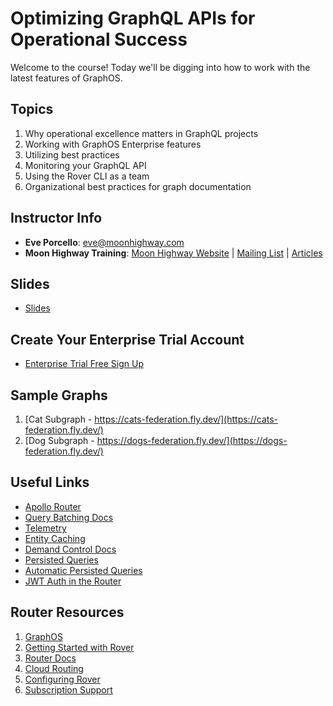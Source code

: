 # Optimizing GraphQL APIs for Operational Success

Welcome to the course! Today we'll be digging into how to work with the latest features of GraphOS.

## Topics

1. Why operational excellence matters in GraphQL projects
2. Working with GraphOS Enterprise features
3. Utilizing best practices
4. Monitoring your GraphQL API
5. Using the Rover CLI as a team
6. Organizational best practices for graph documentation

## Instructor Info

- **Eve Porcello**: [eve@moonhighway.com](mailto:eve@moonhighway.com)
- **Moon Highway Training**: [Moon Highway Website](https://www.moonhighway.com) | [Mailing List](http://bit.ly/moonhighway) | [Articles](https://www.moonhighway.com/articles)

## Slides

- [Slides](https://www.canva.com/design/DAGJSHGs1aQ/_x7KemAMPHD6BmikpmzdpA/view)

## Create Your Enterprise Trial Account

- [Enterprise Trial Free Sign Up](https://studio.apollographql.com/signup?_gl=1%2A146a3y8%2A_ga%2AMTkzNDM0OTQwNC4xNzExOTE1Mzkz%2A_ga_0BGG5V2W2K%2AMTcxNjkxNjcyNi40Mi4xLjE3MTY5MTcyNDguMC4wLjA.&type=enterprise-trial)

## Sample Graphs

1. [Cat Subgraph - https://cats-federation.fly.dev/](https://cats-federation.fly.dev/)
2. [Dog Subgraph - https://dogs-federation.fly.dev/](https://dogs-federation.fly.dev/)

## Useful Links

- [Apollo Router](https://www.apollographql.com/docs/router)
- [Query Batching Docs](https://www.apollographql.com/docs/router/executing-operations/query-batching/)
- [Telemetry](https://www.apollographql.com/docs/router/configuration/telemetry/overview)
- [Entity Caching](https://www.apollographql.com/docs/router/configuration/entity-caching/)
- [Demand Control Docs](https://www.apollographql.com/docs/router/executing-operations/demand-control)
- [Persisted Queries](https://www.apollographql.com/docs/router/configuration/persisted-queries)
- [Automatic Persisted Queries](https://www.apollographql.com/docs/router/configuration/in-memory-caching#caching-automatic-persisted-queries-apq)
- [JWT Auth in the Router](https://www.apollographql.com/docs/router/configuration/authn-jwt)

## Router Resources

1. [GraphOS](https://studio.apollographql.com/)
2. [Getting Started with Rover](https://www.apollographql.com/docs/rover/getting-started)
3. [Router Docs](https://www.apollographql.com/docs/router)
4. [Cloud Routing](https://www.apollographql.com/docs/graphos/cloud-routing)
5. [Configuring Rover](https://www.apollographql.com/docs/rover/configuring)
6. [Subscription Support](https://www.apollographql.com/docs/router/executing-operations/subscription-support/)
